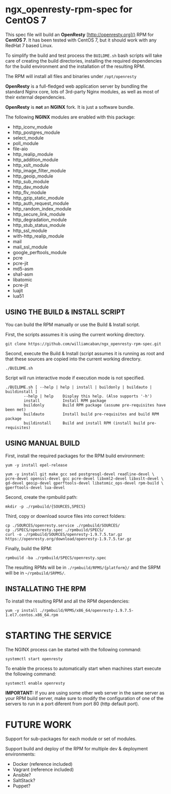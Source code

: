 ngx_openresty-rpm-spec for CentOS 7
====================================

This spec file will build an **OpenResty** [http://openresty.org]() RPM for **CentOS 7**. It has been tested with CentOS 7, but it should work with any RedHat 7 based Linux.

To simplify the build and test process the `BUILDME.sh` bash scripts will take care of creating the build directories, installing the required dependencies for the build environment and the installation of the resulting RPM.

The RPM will install all files and binaries under `/opt/openresty`

**OpenResty** is a full-fledged web application server by bundling the standard Nginx core,
lots of 3rd-party Nginx modules, as well as most of their external dependencies.

**OpenResty** is **not** an **NGINX** fork. It is just a software bundle.

The following **NGINX** modules are enabled with this package:

- http\_iconv\_module
- http\_postgres\_module
- select\_module
- poll\_module
- file-aio
- http\_realip\_module
- http\_addition\_module
- http\_xslt\_module
- http\_image\_filter\_module
- http\_geoip\_module
- http\_sub\_module
- http\_dav\_module
- http\_flv\_module
- http\_gzip\_static\_module
- http\_auth\_request\_module
- http\_random\_index\_module
- http\_secure\_link\_module
- http\_degradation\_module
- http\_stub\_status\_module
- http\_ssl\_module
- with-http\_realip\_module
- mail
- mail\_ssl\_module
- google\_perftools\_module
- pcre
- pcre-jit
- md5-asm
- sha1-asm
- libatomic 
- pcre-jit
- luajit
- lua51

USING THE BUILD & INSTALL SCRIPT
--------------------------------

You can build the RPM manually or use the Build & Install script.

First, the scripts assumes it is using the current working directory.

	git clone https://github.com/williamcaban/ngx_openresty-rpm-spec.git

Second, execute the Build & Install (script assumes it is running as root and that these sources
are copied into the current working directory.

	./BUILDME.sh

Script will run interactive mode if execution mode is not specified.

```
./BUILDME.sh [ --help | help | install | buildonly | buildauto | buildinstall ]
        --help | help    Display this help. (Also supports '-h')
        install          Install RPM package
        buildonly        Build RPM package (assume pre-requisites have been met)
        buildauto        Install build pre-requisites and build RPM package
        buildinstall     Build and install RPM (install build pre-requisites)
```

USING MANUAL BUILD
------------------

First, install the required packages for the RPM build environment:

	yum -y install epel-release

	yum -y install git make gcc sed postgresql-devel readline-devel \
	pcre-devel openssl-devel gcc pcre-devel libxml2-devel libxslt-devel \
	gd-devel geoip-devel gperftools-devel libatomic_ops-devel rpm-build \
	gperftools-devel lua-devel


Second, create the rpmbuild path:

	mkdir -p ./rpmbuild/{SOURCES,SPECS}

Third, copy or download source files into correct folders:

	cp ./SOURCES/openresty.service ./rpmbuild/SOURCES/
	cp ./SPECS/openresty.spec ./rpmbuild/SPECS/
	curl -o ./rpmbuild/SOURCES/openresty-1.9.7.5.tar.gz  https://openresty.org/download/openresty-1.9.7.5.tar.gz

Finally, build the RPM:

	rpmbuild -ba ./rpmbuild/SPECS/openresty.spec

The resulting RPMs will be in `./rpmbuild/RPMS/{platform}/` and the SRPM will be in `~/rpmbuild/SRPMS/`.


INSTALLATING THE RPM
--------------------

To install the resulting RPM and all the RPM dependencies:

	yum -y install ./rpmbuild/RPMS/x86_64/openresty-1.9.7.5-1.el7.centos.x86_64.rpm


STARTING THE SERVICE
====================
The NGINX process can be started with the following command:

	systemctl start openresty

To enable the process to automatically start when machines start execute the following command:

	systemctl enable openresty


**IMPORTANT:** If you are using some other web server in the same server as your RPM build server, make sure to modify the configuration of one of the servers to run in a port diferent from port 80 (http default port).


FUTURE WORK
===========
Support for sub-packages for each module or set of modules.

Support build and deploy of the RPM for multiple dev & deployment environments:
- Docker (reference included)
- Vagrant (reference included)
- Ansible?
- SaltStack?
- Puppet?
